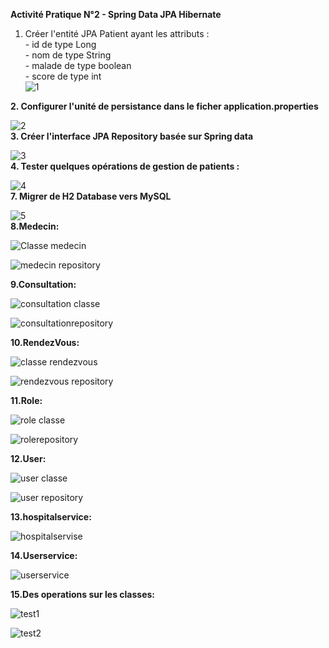 **Activité Pratique N°2 - Spring Data JPA Hibernate**  
1. Créer l'entité JPA Patient ayant les attributs :  
       - id de type Long  
       - nom de type String  
       - malade de type boolean  
       - score de type int  
![1](https://github.com/BOULAHYA-Chaymae/TP2-Spring-Data-JPA-Hibernate/assets/167257389/03a09681-49e0-4bda-afa3-8153a1bb5deb)

**2. Configurer l'unité de persistance dans le ficher application.properties**
   
![2](https://github.com/BOULAHYA-Chaymae/TP2-Spring-Data-JPA-Hibernate/assets/167257389/c104b01f-1f04-4fb3-b782-1dcda015c4b7)  
**3. Créer l'interface JPA Repository basée sur Spring data**

![3](https://github.com/BOULAHYA-Chaymae/TP2-Spring-Data-JPA-Hibernate/assets/167257389/93ae2da2-767f-4506-b3f7-6278a23fcd47)  
**4. Tester quelques opérations de gestion de patients :**  

![4](https://github.com/BOULAHYA-Chaymae/TP2-Spring-Data-JPA-Hibernate/assets/167257389/33498e30-eb34-4f63-ae70-3b757797f951)  
**7. Migrer de H2 Database vers MySQL**  

![5](https://github.com/BOULAHYA-Chaymae/TP2-Spring-Data-JPA-Hibernate/assets/167257389/4234722a-25fb-497d-8ad6-3bb6db0345f4)  
**8.Medecin:**  

![Classe medecin](https://github.com/BOULAHYA-Chaymae/TP2-Spring-Data-JPA-Hibernate/assets/167257389/ef467c15-4f09-4320-a575-aa88e0e1124e)   

![medecin repository](https://github.com/BOULAHYA-Chaymae/TP2-Spring-Data-JPA-Hibernate/assets/167257389/518135e0-1258-402b-a666-1c070dfd6024)


**9.Consultation:**  

![consultation classe](https://github.com/BOULAHYA-Chaymae/TP2-Spring-Data-JPA-Hibernate/assets/167257389/1fe1ddc0-b4dd-4630-89f8-4d8957d33d50)  

![consultationrepository](https://github.com/BOULAHYA-Chaymae/TP2-Spring-Data-JPA-Hibernate/assets/167257389/11916d59-3ccb-470a-87c6-8640787d0fc5)  

**10.RendezVous:**  

![classe rendezvous](https://github.com/BOULAHYA-Chaymae/TP2-Spring-Data-JPA-Hibernate/assets/167257389/ef4425f2-a522-4c0e-9907-3120ee4ed609)   

![rendezvous repository](https://github.com/BOULAHYA-Chaymae/TP2-Spring-Data-JPA-Hibernate/assets/167257389/b629bb9a-e90d-4de4-8ac8-bbe4336276bd)  


**11.Role:**  

![role classe](https://github.com/BOULAHYA-Chaymae/TP2-Spring-Data-JPA-Hibernate/assets/167257389/aac0f410-5872-4fee-9021-98c98702b467)  

![rolerepository](https://github.com/BOULAHYA-Chaymae/TP2-Spring-Data-JPA-Hibernate/assets/167257389/1eac1f5c-5931-48e1-9ec8-9d7006f86ca4)  

**12.User:**  

![user classe](https://github.com/BOULAHYA-Chaymae/TP2-Spring-Data-JPA-Hibernate/assets/167257389/7f8281c6-d354-4248-bf31-84f3af1dc82a)  

![user repository](https://github.com/BOULAHYA-Chaymae/TP2-Spring-Data-JPA-Hibernate/assets/167257389/8a66271f-9530-4cc8-8476-e50386d7ee76)  

**13.hospitalservice:**   

![hospitalservise](https://github.com/BOULAHYA-Chaymae/TP2-Spring-Data-JPA-Hibernate/assets/167257389/e4b6ed45-a2dd-4238-97fa-b097cd373a47)

**14.Userservice:**

![userservice](https://github.com/BOULAHYA-Chaymae/TP2-Spring-Data-JPA-Hibernate/assets/167257389/045f5a4b-0cfe-4231-9eeb-de8f634ad548)  

**15.Des operations sur les classes:**  


![test1](https://github.com/BOULAHYA-Chaymae/TP2-Spring-Data-JPA-Hibernate/assets/167257389/0f2f9d46-89c1-4b50-969c-be3d79832d32)  

![test2](https://github.com/BOULAHYA-Chaymae/TP2-Spring-Data-JPA-Hibernate/assets/167257389/fd846aea-2d8f-45d8-b748-2ec4931f38ad)

